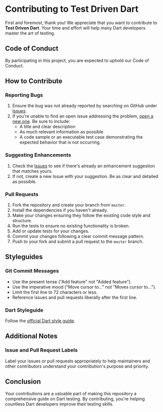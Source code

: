 # Contributing to Test Driven Dart

First and foremost, thank you! We appreciate that you want to contribute to **Test Driven Dart**. Your time and effort will help many Dart developers master the art of testing.

## Code of Conduct

By participating in this project, you are expected to uphold our Code of Conduct.

## How to Contribute

### Reporting Bugs

1. Ensure the bug was not already reported by searching on GitHub under [Issues](https://github.com/YOUR_USERNAME/test-driven-dart/issues).
2. If you're unable to find an open issue addressing the problem, [open a new one](https://github.com/YOUR_USERNAME/test-driven-dart/issues/new). Be sure to include:
   - A title and clear description
   - As much relevant information as possible
   - A code sample or an executable test case demonstrating the expected behavior that is not occurring.

### Suggesting Enhancements

1. Check the [Issues](https://github.com/Yczar/test-driven-dart/issues) to see if there's already an enhancement suggestion that matches yours.
2. If not, create a new Issue with your suggestion. Be as clear and detailed as possible.

### Pull Requests

1. Fork the repository and create your branch from `master`.
2. Install the dependencies if you haven't already.
3. Make your changes ensuring they follow the existing code style and structure.
4. Run the tests to ensure no existing functionality is broken.
5. Add or update tests for your changes.
6. Commit your changes following a clear commit message pattern.
7. Push to your fork and submit a pull request to the `master` branch.

## Styleguides

### Git Commit Messages

- Use the present tense ("Add feature" not "Added feature").
- Use the imperative mood ("Move cursor to..." not "Moves cursor to...").
- Limit the first line to 72 characters or less.
- Reference issues and pull requests liberally after the first line.

### Dart Styleguide

Follow the [official Dart style guide](https://dart.dev/guides/language/effective-dart/style).

## Additional Notes

### Issue and Pull Request Labels

Label your issues or pull requests appropriately to help maintainers and other contributors understand your contribution's purpose and priority.

## Conclusion

Your contributions are a valuable part of making this repository a comprehensive guide on Dart testing. By contributing, you're helping countless Dart developers improve their testing skills.
